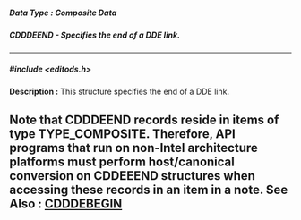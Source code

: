 ##### Data Type : Composite Data
##### CDDDEEND - Specifies the end of a DDE link.
---
##### #include <editods.h>
**Description :**
This structure specifies the end of a DDE link.

Note that CDDDEEND records reside in items of type TYPE_COMPOSITE. Therefore, 
API programs that run on non-Intel architecture platforms must perform 
host/canonical conversion on CDDEEEND structures when accessing these records 
in an item in a note.
**See Also :**
[CDDDEBEGIN](D:/md_files/CDDDEBEGIN.md)
---
